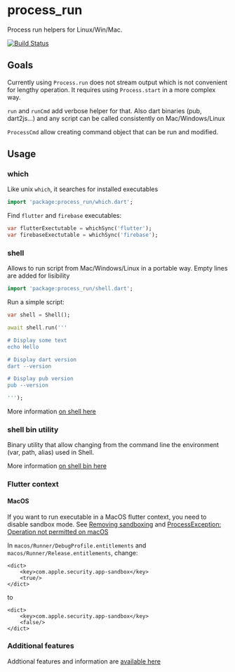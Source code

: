# process_run

Process run helpers for Linux/Win/Mac.

[![Build Status](https://travis-ci.org/tekartik/process_run.dart.svg?branch=master)](https://travis-ci.org/tekartik/process_run.dart)

## Goals

Currently using `Process.run` does not stream output which is not convenient for lengthy
operation. It requires using `Process.start` in a more complex way.

`run` and `runCmd` add verbose helper for that. Also dart binaries (pub, dart2js...) and any
script can be called consistently on Mac/Windows/Linux

`ProcessCmd` allow creating command object that can be run and modified.

## Usage

### which

Like unix `which`, it searches for installed executables

```dart
import 'package:process_run/which.dart';
```

Find `flutter` and `firebase` executables:

```dart
var flutterExectutable = whichSync('flutter');
var firebaseExectutable = whichSync('firebase');

```

### shell


Allows to run script from Mac/Windows/Linux in a portable way. Empty lines are added for lisibility

```dart
import 'package:process_run/shell.dart';
```

Run a simple script:

```dart
var shell = Shell();

await shell.run('''

# Display some text
echo Hello

# Display dart version
dart --version

# Display pub version
pub --version

''');
```

More information [on shell here](https://github.com/tekartik/process_run.dart/blob/master/doc/shell.md)

### shell bin utility

Binary utility that allow changing from the command line the environment (var, path, alias) used in Shell.

More information [on shell bin here](https://github.com/tekartik/process_run.dart/blob/master/doc/shell_bin_info.md)

### Flutter context

#### MacOS

If you want to run executable in a MacOS flutter context, you need to disable sandbox mode. See 
[Removing sandboxing](https://stackoverflow.com/questions/7018354/remove-sandboxing) and 
[ProcessException: Operation not permitted on macOS](https://github.com/tekartik/process_run.dart/issues/3) 

In `macos/Runner/DebugProfile.entitlements` and `macos/Runner/Release.entitlements`, change:

```
<dict>
	<key>com.apple.security.app-sandbox</key>
	<true/>
</dict>
```

to

```
<dict>
	<key>com.apple.security.app-sandbox</key>
	<false/>
</dict>
```
### Additional features

Addtional features and information are [available here](https://github.com/tekartik/process_run.dart/blob/master/doc/more.md)

